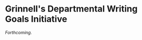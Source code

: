 Grinnell's Departmental Writing Goals Initiative
================================================

*Forthcoming.*

